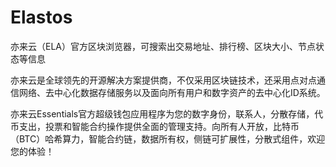 # 

# Elastos


亦来云（ELA）官方区块浏览器，可搜索出交易地址、排行榜、区块大小、节点状态等信息

亦来云是全球领先的开源解决方案提供商，不仅采用区块链技术，还采用点对点通信网络、去中心化数据存储服务以及面向所有用户和数字资产的去中心化ID系统。

亦来云Essentials官方超级钱包应用程序为您的数字身份，联系人，分散存储，代币支出，投票和智能合约操作提供全面的管理支持。向所有人开放，比特币（BTC）哈希算力，智能合约链，数据所有权，侧链可扩展性，分散式组件，欢迎您的体验！

